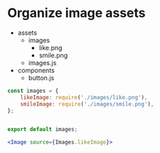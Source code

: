 # Organize image assets

- assets
  - images
    - like.png
    - smile.png
  - images.js
- components
  - button.js

```js
const images = {
	likeImage: require('./images/like.png'),
	smileImage: require('./images/smile.png'),
};


export default images;
```

```jsx
<Image source={Images.likeImage}>
```